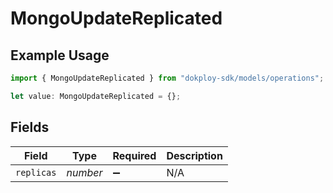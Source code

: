 # MongoUpdateReplicated

## Example Usage

```typescript
import { MongoUpdateReplicated } from "dokploy-sdk/models/operations";

let value: MongoUpdateReplicated = {};
```

## Fields

| Field              | Type               | Required           | Description        |
| ------------------ | ------------------ | ------------------ | ------------------ |
| `replicas`         | *number*           | :heavy_minus_sign: | N/A                |